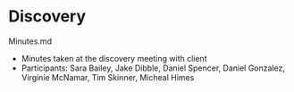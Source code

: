 # Discovery

Minutes.md
- Minutes taken at the discovery meeting with client
- Participants: Sara Bailey, Jake Dibble, Daniel Spencer, Daniel Gonzalez, Virginie McNamar, Tim Skinner, Micheal Himes
